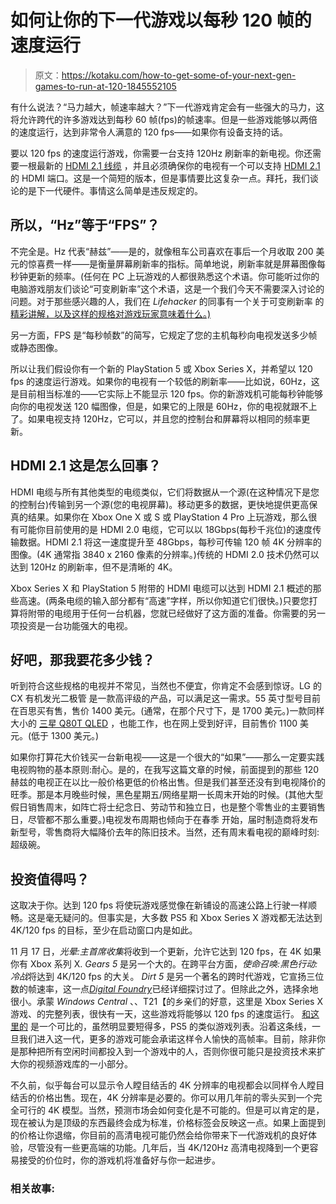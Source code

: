 # 如何让你的下一代游戏以每秒 120 帧的速度运行

> 原文：<https://kotaku.com/how-to-get-some-of-your-next-gen-games-to-run-at-120-1845552105>

有什么说法？“马力越大，帧速率越大？”下一代游戏肯定会有一些强大的马力，这将允许跨代的许多游戏达到每秒 60 帧(fps)的帧速率。但是一些游戏能够以两倍的速度运行，达到非常令人满意的 120 fps——如果你有设备支持的话。



要以 120 fps 的速度运行游戏，你需要一台支持 120Hz 刷新率的新电视。你还需要一根最新的 [HDMI 2.1 线缆](https://lifehacker.com/what-you-need-to-know-about-hdmi-2-1-and-8k-tvs-in-2019-1831842410) ，并且必须确保你的电视有一个可以支持 [HDMI 2.1](https://hdmi.org/spec/hdmi2_1) 的 HDMI 端口。这是一个简短的版本，但是事情要比这复杂一点。拜托，我们谈论的是下一代硬件。事情这么简单是违反规定的。

## 所以，“Hz”等于“FPS”？

不完全是。Hz 代表“赫兹”——是的，就像租车公司喜欢在事后一个月收取 200 美元的惊喜费一样——是衡量屏幕刷新率的指标。简单地说，刷新率就是屏幕图像每秒钟更新的频率。(任何在 PC 上玩游戏的人都很熟悉这个术语。你可能听过你的电脑游戏朋友们谈论“可变刷新率”这个术语，这是一个我们今天不需要深入讨论的问题。对于那些感兴趣的人，我们在 *Lifehacker* 的同事有一个关于可变刷新率 的 [精彩讲解，以及这样的规格对游戏玩家意味着什么。)](https://lifehacker.com/whats-a-variable-refresh-rate-and-why-does-that-matter-1840854715)

另一方面，FPS 是“每秒帧数”的简写，它规定了您的主机每秒向电视发送多少帧或静态图像。

所以让我们假设你有一个新的 PlayStation 5 或 Xbox Series X，并希望以 120 fps 的速度运行游戏。如果你的电视有一个较低的刷新率——比如说，60Hz，这是目前相当标准的——它实际上不能显示 120 fps。你的新游戏机可能每秒钟能够向你的电视发送 120 幅图像，但是，如果它的上限是 60Hz，你的电视就跟不上了。如果电视支持 120Hz，它可以，并且您的控制台和屏幕将以相同的频率更新。

## HDMI 2.1 这是怎么回事？

HDMI 电缆与所有其他类型的电缆类似，它们将数据从一个源(在这种情况下是您的控制台)传输到另一个源(您的电视屏幕)。移动更多的数据，更快地提供更高保真的结果。如果你在 Xbox One X 或 S 或 PlayStation 4 Pro 上玩游戏，那么很有可能你目前使用的是 HDMI 2.0 电缆，它可以以 18Gbps(每秒千兆位)的速度传输数据。HDMI 2.1 将这一速度提升至 48Gbps，每秒可传输 120 帧 4K 分辨率的图像。(4K 通常指 3840 x 2160 像素的分辨率。)传统的 HDMI 2.0 技术仍然可以达到 120Hz 的刷新率，但不是清晰的 4K。

Xbox Series X 和 PlayStation 5 附带的 HDMI 电缆可以达到 HDMI 2.1 概述的那些高速。(两条电缆的输入部分都有“高速”字样，所以你知道它们很快。)只要您打算将附带的电缆用于任何一台机器，您就已经做好了这方面的准备。你需要的另一项投资是一台功能强大的电视。

## 好吧，那我要花多少钱？

听到符合这些规格的电视并不常见，当然也不便宜，你肯定不会感到惊讶。LG 的 CX 有机发光二极管 是一款高评级的产品，可以满足这一需求。55 英寸型号目前在百思买有售，售价 1400 美元。(通常，在那个尺寸下，是 1700 美元。)一款同样大小的 [三星 Q80T QLED](https://www.samsung.com/us/televisions-home-theater/tvs/qled-4k-tvs/55-class-q80t-qled-4k-uhd-hdr-smart-tv-2020-qn55q80tafxza/) ，也能工作，也在网上受到好评，目前售价 1100 美元。(低于 1300 美元。)

如果你打算花大价钱买一台新电视——这是一个很大的“如果”——那么一定要实践电视购物的基本原则:耐心。是的，在我写这篇文章的时候，前面提到的那些 120 赫兹的电视正在以比一般价格更低的价格出售。但是我们甚至还没有到电视降价的旺季。那是本月晚些时候，黑色星期五/网络星期一长周末开始的时候。(其他大型假日销售周末，如阵亡将士纪念日、劳动节和独立日，也是整个零售业的主要销售日，尽管都不那么重要。)电视发布周期也倾向于在春季 开始，届时制造商将发布新型号，零售商将大幅降价去年的陈旧技术。当然，还有周末看电视的巅峰时刻:超级碗。

## 投资值得吗？

这取决于你。达到 120 fps 将使玩游戏感觉像在新铺设的高速公路上行驶一样顺畅。这是毫无疑问的。但事实是，大多数 PS5 和 Xbox Series X 游戏都无法达到 4K/120 fps 的目标，至少在启动窗口内是如此。

11 月 17 日，*光晕:主首席收集*将收到一个更新，允许它达到 120 fps，在 4K 如果你有 Xbox 系列 X. *Gears 5* 是另一个大的。在跨平台方面，*使命召唤:黑色行动:冷战*将达到 4K/120 fps 的大关。 *Dirt 5* 是另一个著名的跨时代游戏，它宣扬三位数的帧速率，这一点[*Digital Foundry*](https://www.eurogamer.net/articles/digitalfoundry-2020-dirt-5-xbox-series-x-hands-on)已经详细探讨过了。但除此之外，选择余地很小。承蒙 *Windows Central* 、、T21【的乡亲们的好意，这里是 Xbox Series X 游戏、的完整列表，很快有一天，这些游戏将能够以 120 fps 的速度运行。 [和这里的](https://www.androidcentral.com/list-ps5-games-120-fps-support) 是一个可比的，虽然明显要短得多，PS5 的类似游戏列表。沿着这条线，一旦我们进入这一代，更多的游戏可能会承诺这样令人愉快的高帧率。目前，除非你是那种把所有空闲时间都投入到一个游戏中的人，否则你很可能只是投资技术来扩大你的视频游戏库的一小部分。

不久前，似乎每台可以显示令人瞠目结舌的 4K 分辨率的电视都会以同样令人瞠目结舌的价格出售。现在，4K 分辨率是必要的。你可以用几年前的零头买到一个完全可行的 4K 模型。当然，预测市场会如何变化是不可能的。但是可以肯定的是，现在被认为是顶级的东西最终会成为标准，价格标签会反映这一点。如果上面提到的价格让你退缩，你目前的高清电视可能仍然会给你带来下一代游戏机的良好体验，尽管没有一些更高端的功能。几年后，当 4K/120Hz 高清电视降到一个更容易接受的价位时，你的游戏机将准备好与你一起进步。

### 相关故事: